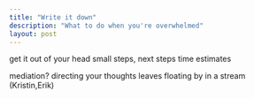 ```yaml
---
title: "Write it down"
description: "What to do when you're overwhelmed"
layout: post
---
```



get it out of your head
small steps, next steps
time estimates

mediation? directing your thoughts
leaves floating by in a stream (Kristin,Erik)
